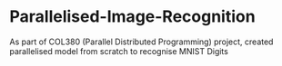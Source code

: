 # Parallelised-Image-Recognition
As part of COL380 (Parallel Distributed Programming) project, created parallelised model from scratch to recognise MNIST Digits 
